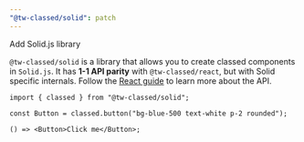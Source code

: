 ```yaml
---
"@tw-classed/solid": patch
---
```


Add Solid.js library

`@tw-classed/solid` is a library that allows you to create classed components in `Solid.js`. It has **1-1 API parity** with `@tw-classed/react`, but with Solid specific internals. Follow the [React guide](/docs) to learn more about the API.

```tsx
import { classed } from "@tw-classed/solid";

const Button = classed.button("bg-blue-500 text-white p-2 rounded");

() => <Button>Click me</Button>;
```
